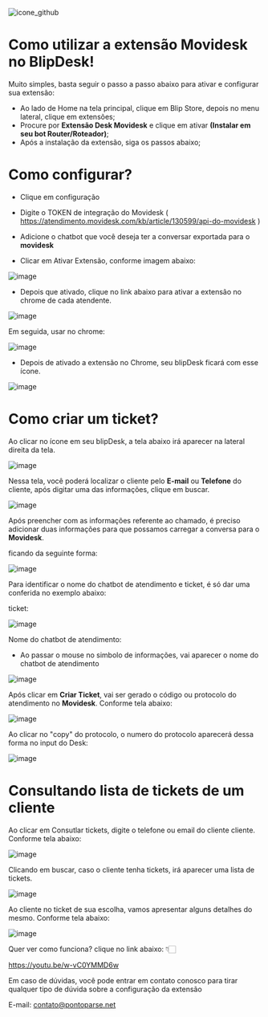 
![icone_github](https://github.com/Wilkor/doc-plugin-movidesk-desk/assets/34819624/6728ef06-8591-436a-80f7-2c8aa79233ea)

# Como utilizar a extensão Movidesk no BlipDesk!

Muito simples, basta seguir o passo a passo abaixo para ativar e configurar sua extensão:

 - Ao lado de Home na tela principal, clique em Blip Store, depois no menu lateral, clique em extensões;
 - Procure por **Extensão Desk Movidesk** e clique em ativar **(Instalar em seu bot Router/Roteador)**;
 - Após a instalação da extensão, siga os passos abaixo;
 
 # Como configurar?
 
  - Clique em configuração
  - Digite o TOKEN de integração do Movidesk ( https://atendimento.movidesk.com/kb/article/130599/api-do-movidesk )
  - Adicione o chatbot que você deseja ter a conversar exportada para o **movidesk**
 
  - Clicar em Ativar Extensão, conforme imagem abaixo:

![image](https://user-images.githubusercontent.com/34819624/219115043-d35b50f4-1251-4702-9536-095a800af9f2.png)


  
  - Depois que ativado, clique no link abaixo para ativar a extensão no chrome de cada atendente.
  
![image](https://user-images.githubusercontent.com/34819624/219115549-af9035a3-2b50-479e-955d-567fa2d6f702.png)


   
   Em seguida, usar no chrome:
   
   ![image](https://user-images.githubusercontent.com/34819624/208984825-6bb8e412-70f9-4d92-852b-90510b0ba778.png)


  - Depois de ativado a extensão no Chrome, seu blipDesk ficará com esse ícone.
  
  ![image](https://user-images.githubusercontent.com/34819624/208979059-2e8abae9-c1ae-4d9b-ba2c-4dfea2de5df2.png)

# Como criar um ticket?
  Ao clicar no ícone em seu blipDesk, a tela abaixo irá aparecer na lateral direita da tela.
  
  ![image](https://user-images.githubusercontent.com/34819624/219109884-2bd066e2-fb3a-4d57-a1b3-c019d90d5880.png)

  Nessa tela, você poderá localizar o cliente pelo **E-mail** ou **Telefone** do cliente, após digitar uma das informações, clique em buscar.
  
  ![image](https://user-images.githubusercontent.com/34819624/219109492-5a85f876-e15e-4c20-837d-ff05d822757e.png)
  
  Após preencher com as informações referente ao chamado, é preciso adicionar duas informações para que possamos carregar a conversa para o **Movidesk**.
  
  ficando da seguinte forma:
  
  ![image](https://user-images.githubusercontent.com/34819624/219110622-c6ca8d36-d6b5-4525-a73e-15fdce6f1b1c.png)

  Para identificar o nome do chatbot de atendimento e ticket, é só dar uma conferida no exemplo abaixo:
  
  ticket:
  
  ![image](https://user-images.githubusercontent.com/34819624/219111082-96b55e88-5996-47b3-a2fb-a31a6b56b71a.png)

 Nome do chatbot de atendimento:
 
 - Ao passar o mouse no simbolo de informações, vai aparecer o nome do chatbot de atendimento 

  ![image](https://user-images.githubusercontent.com/34819624/219112972-3646b7f6-985b-4fa0-b5e0-b2c8584eff3a.png)


  Após clicar em **Criar Ticket**, vai ser gerado o código ou protocolo do atendimento no **Movidesk**. Conforme tela abaixo:
 
 ![image](https://user-images.githubusercontent.com/34819624/219113509-3a0b4135-b9b2-4c15-8c7a-1d287b6bb9e9.png)


 Ao clicar no "copy" do protocolo, o numero do protocolo aparecerá dessa forma no input do Desk:
 
 ![image](https://user-images.githubusercontent.com/34819624/219113762-1078e15b-ff9c-49de-bfe1-1916d1a0d522.png)


 # Consultando lista de tickets de um cliente
 
  Ao clicar em Consutlar tickets, digite o telefone ou email do cliente cliente. Conforme tela abaixo:
  
  ![image](https://user-images.githubusercontent.com/34819624/219116380-0eedd8c5-0474-47e6-88c5-b5f9c86ddfd6.png)
 
  Clicando em buscar, caso o cliente tenha tickets, irá aparecer uma lista de tickets.
  
  ![image](https://user-images.githubusercontent.com/34819624/219117775-ef65f7f8-f891-4110-9781-cc7252c1f88b.png)


  Ao cliente no ticket de sua escolha, vamos apresentar alguns detalhes do mesmo. Conforme tela abaixo:
  
![image](https://user-images.githubusercontent.com/34819624/219117278-098f5b6b-4a22-4ba5-9f7b-38c09cca0b7c.png)

  Quer ver como funciona? clique no link abaixo: 👇🏻
  
  https://youtu.be/w-vC0YMMD6w

  Em caso de dúvidas, você pode entrar em contato conosco para tirar qualquer tipo de dúvida sobre a configuração da extensão
 
  E-mail: contato@pontoparse.net
